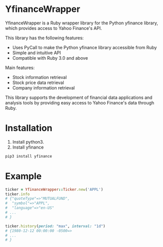 # YfinanceWrapper

YfinanceWrapper is a Ruby wrapper library for the Python yfinance library, which provides access to Yahoo Finance's API.

This library has the following features:

- Uses PyCall to make the Python yfinance library accessible from Ruby
- Simple and intuitive API
- Compatible with Ruby 3.0 and above

Main features:

- Stock information retrieval
- Stock price data retrieval
- Company information retrieval

This library supports the development of financial data applications and analysis tools by providing easy access to Yahoo Finance's data through Ruby.

# Installation

1. Install python3.
2. Install yfinance

```bash
pip3 install yfinance
```

# Example

```ruby
ticker = YfinanceWrapper::Ticker.new('APPL')
ticker.info
# {"quoteType"=>"MUTUALFUND",
#  "symbol"=>"APPL",
#  "language"=>"en-US"
# ...
# }

ticker.history(period: "max", interval: "1d")
# {1980-12-12 00:00:00 -0500=>
# ...
# }
```

